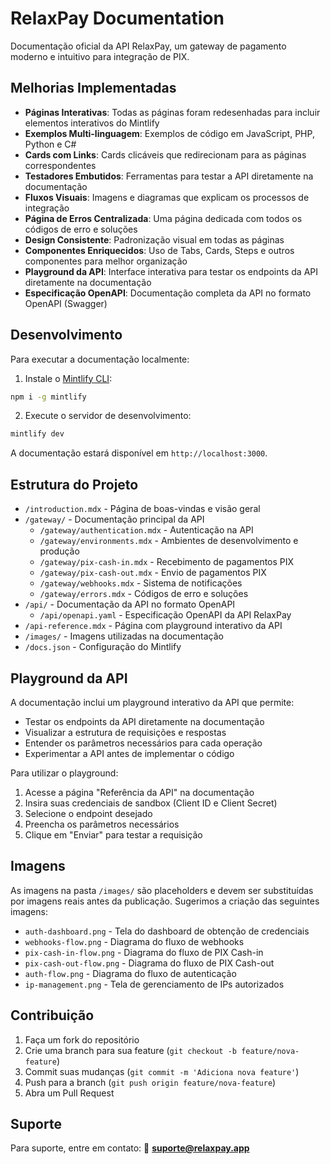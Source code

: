 # RelaxPay Documentation

Documentação oficial da API RelaxPay, um gateway de pagamento moderno e intuitivo para integração de PIX.

## Melhorias Implementadas

- **Páginas Interativas**: Todas as páginas foram redesenhadas para incluir elementos interativos do Mintlify
- **Exemplos Multi-linguagem**: Exemplos de código em JavaScript, PHP, Python e C#
- **Cards com Links**: Cards clicáveis que redirecionam para as páginas correspondentes
- **Testadores Embutidos**: Ferramentas para testar a API diretamente na documentação
- **Fluxos Visuais**: Imagens e diagramas que explicam os processos de integração
- **Página de Erros Centralizada**: Uma página dedicada com todos os códigos de erro e soluções
- **Design Consistente**: Padronização visual em todas as páginas
- **Componentes Enriquecidos**: Uso de Tabs, Cards, Steps e outros componentes para melhor organização
- **Playground da API**: Interface interativa para testar os endpoints da API diretamente na documentação
- **Especificação OpenAPI**: Documentação completa da API no formato OpenAPI (Swagger)

## Desenvolvimento

Para executar a documentação localmente:

1. Instale o [Mintlify CLI](https://www.npmjs.com/package/mintlify):
```bash
npm i -g mintlify
```

2. Execute o servidor de desenvolvimento:
```bash
mintlify dev
```

A documentação estará disponível em `http://localhost:3000`.

## Estrutura do Projeto

- `/introduction.mdx` - Página de boas-vindas e visão geral
- `/gateway/` - Documentação principal da API
  - `/gateway/authentication.mdx` - Autenticação na API
  - `/gateway/environments.mdx` - Ambientes de desenvolvimento e produção
  - `/gateway/pix-cash-in.mdx` - Recebimento de pagamentos PIX
  - `/gateway/pix-cash-out.mdx` - Envio de pagamentos PIX
  - `/gateway/webhooks.mdx` - Sistema de notificações
  - `/gateway/errors.mdx` - Códigos de erro e soluções
- `/api/` - Documentação da API no formato OpenAPI
  - `/api/openapi.yaml` - Especificação OpenAPI da API RelaxPay
- `/api-reference.mdx` - Página com playground interativo da API
- `/images/` - Imagens utilizadas na documentação
- `/docs.json` - Configuração do Mintlify

## Playground da API

A documentação inclui um playground interativo da API que permite:

- Testar os endpoints da API diretamente na documentação
- Visualizar a estrutura de requisições e respostas
- Entender os parâmetros necessários para cada operação
- Experimentar a API antes de implementar o código

Para utilizar o playground:

1. Acesse a página "Referência da API" na documentação
2. Insira suas credenciais de sandbox (Client ID e Client Secret)
3. Selecione o endpoint desejado
4. Preencha os parâmetros necessários
5. Clique em "Enviar" para testar a requisição

## Imagens

As imagens na pasta `/images/` são placeholders e devem ser substituídas por imagens reais antes da publicação. Sugerimos a criação das seguintes imagens:

- `auth-dashboard.png` - Tela do dashboard de obtenção de credenciais
- `webhooks-flow.png` - Diagrama do fluxo de webhooks
- `pix-cash-in-flow.png` - Diagrama do fluxo de PIX Cash-in
- `pix-cash-out-flow.png` - Diagrama do fluxo de PIX Cash-out
- `auth-flow.png` - Diagrama do fluxo de autenticação
- `ip-management.png` - Tela de gerenciamento de IPs autorizados

## Contribuição

1. Faça um fork do repositório
2. Crie uma branch para sua feature (`git checkout -b feature/nova-feature`)
3. Commit suas mudanças (`git commit -m 'Adiciona nova feature'`)
4. Push para a branch (`git push origin feature/nova-feature`)
5. Abra um Pull Request

## Suporte

Para suporte, entre em contato:
📧 **suporte@relaxpay.app**
